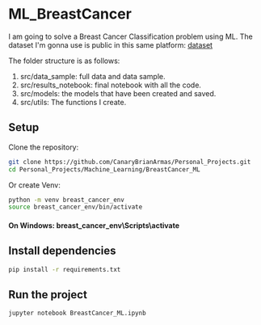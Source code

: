 # ML_BreastCancer

I am going to solve a Breast Cancer Classification problem using ML. The dataset I'm gonna use is public in this same platform: [dataset](https://github.com/selva86/datasets/blob/master/BreastCancer.csv)

The folder structure is as follows:
1. src/data_sample: full data and data sample.
2. src/results_notebook: final notebook with all the code.
3. src/models: the models that have been created and saved.
4. src/utils: The functions I create.


## Setup

Clone the repository:
   ```bash
   git clone https://github.com/CanaryBrianArmas/Personal_Projects.git
   cd Personal_Projects/Machine_Learning/BreastCancer_ML
   ```
Or create Venv:
```bash
python -m venv breast_cancer_env
source breast_cancer_env/bin/activate 
```
#### On Windows: breast_cancer_env\Scripts\activate


## Install dependencies
```bash
pip install -r requirements.txt
```

## Run the project
```bash
jupyter notebook BreastCancer_ML.ipynb
```

